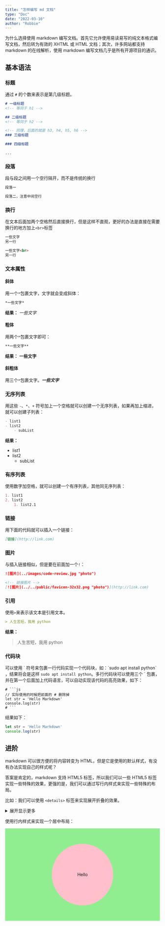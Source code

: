 ```yaml
---
title: "怎样编写 md 文档"
type: "Doc"
date: "2022-03-10"
author: "Robbie"
---
```


为什么选择使用 markdown 编写文档。首先它允许使用易读易写的纯文本格式编写文档，然后转为有效的 XHTML 或 HTML 文档；其次，许多网站都支持 markdown 的在线解析，使用 markdown 编写文档几乎是所有开源项目的通识。

## 基本语法

### 标题

通过 `#` 的个数来表示是第几级标题。

```markdown
# 一级标题
<!-- 等同于 h1 -->

## 二级标题
<!-- 等同于 h2 -->

<!-- 同理，后面的就是 h3, h4, h5, h6 -->
### 三级标题

### 四级标题

...
```

### 段落

段与段之间用一个空行隔开，而不是传统的换行

```markdown
段落一

段落二，注意中间空行
```

### 换行

在文本后面加两个空格然后直接换行，但是这样不直观，更好的办法是直接在需要换行的地方加上`<br>`标签

```markdown
一些文字  
另一行

一些文字<br>
另一行
```

### 文本属性

#### 斜体

用一个`*`包裹文字，文字就会变成斜体：

```markdown
*一些文字*
```

**结果：** *一些文字*

#### 粗体

用两个`*`包裹文字即可：

```markdown
**一些文字**
```

**结果：** **一些文字**

#### 斜粗体

用三个`*`包裹文字。***一些文字***

### 无序列表

用这些 `-`、`*`、`+` 符号加上一个空格就可以创建一个无序列表，如果再加上缩进，就可以创建子列表：

```markdown
- list1
- list2
	- subList
```

**结果：**

- list1
- list2
  - subList

### 有序列表

使用数字加空格，就可以创建一个有序列表，其他同无序列表：

```markdown
1. list1
2. list2
	1. list2.1
```

### 链接

用下面的代码就可以插入一个链接：

```markdown
[链接](http://link.com)
```

### 图片

与插入链接相似，但是要在前面加一个`!`：

```markdown
![图片](../images/code-review.jpg "photo")

<!-- 链接图片 -->
[![图片](../../public/favicon-32x32.png "photo")](http://link.com)
```

### 引用

使用`>`来表示该文本是引用文本。

```markdown
> 人生苦短，我用 python
```

**结果：** 

> 人生苦短，我用 python


### 代码块

可以使用 \` 符号来包裹一行代码实现一个代码块，如：\`sudo apt install python\` ，结果将会是这样 `sudo apt install python`。多行代码块可以使用三个 \` 包裹，并在第一个后面加上代码语言，可以自动实现该代码的高亮效果，如下：

```text
# ```js
// 实际使用的时候把前面的 # 删除掉
let str = 'Hello Markdown'
console.log(str)
# ```
```

结果如下：

```js
let str = 'Hello Markdown'
console.log(str)
```

## 进阶

markdown 可以很方便的将内容转变为 HTML，但是它是使用的默认样式，有没有办法实现自己的样式呢？

答案是肯定的，markdown 支持 HTML5 标签，所以我们可以一些 HTML5 标签实现一些特殊的效果，更强的是，我们可以通过写行内样式来实现一些特殊的布局。

比如：我们可以使用 `<details>` 标签来实现展开折叠的效果。

<details>
	<summary>展开显示更多</summary>

	```js
	  var obj = {
      foo: 'foo'
      ,bar: 'bar'   // ✗ avoid
    }

    var obj = {
      foo: 'foo',
      bar: 'bar'   // ✓ ok
    }
	```

</details>

使用行内样式来实现一个居中布局：

<div style="height:300px;width:100%;display:flex;align-items:center;justify-content:center;background-color:lightgreen;">
	<div style="height:200px;width:200px;background-color:pink;border-radius:50%;text-align:center;line-height:200px;">Hello</div>
</div>